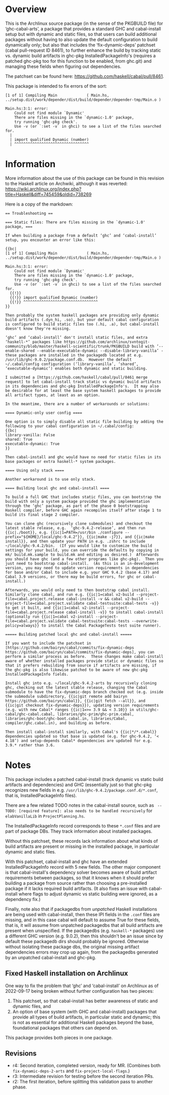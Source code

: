 # Overview

This is the Archlinux source package (in the sense of the PKGBUILD file) for
‘ghc-cabal-arts’, a package that provides a standard GHC and cabal-install
setup but with dynamic and static files, so that users can build additional
packages without having to also update the default configuration to build
dynamically only; but also that includes the ‘fix-dynamic-deps’ patchset (cabal
pull-request ID 8461), to further enhance the build by tracking static vs.
dynamic build artifacts in ghc-pkg InstalledPackageInfo's (requires a patched
ghc-pkg too for this function to be enabled, from ghc.git) and managing these
fields when figuring out dependencies.

The patchset can be found here: <https://github.com/haskell/cabal/pull/8461>.

This package is intended to fix errors of the sort:

```
[1 of 1] Compiling Main             ( Main.hs, ../setup.dist/work/depender/dist/build/depender/depender-tmp/Main.o )

Main.hs:3:1: error:
    Could not find module `Dynamic'
    There are files missing in the `dynamic-1.0' package,
    try running 'ghc-pkg check'.
    Use -v (or `:set -v` in ghci) to see a list of the files searched for.
  |
  | import qualified Dynamic (number)
  | ^^^^^^^^^^^^^^^^^^^^^^^^^^^^^^^^^
```

# Information

More information about the use of this package can be found in this revision to
the Haskell article on Archwiki, although it was reverted:
<https://wiki.archlinux.org/index.php?title=Haskell&diff=745459&oldid=738269>

Here is a copy of the markdown:

```
== Troubleshooting ==

=== Static files: There are files missing in the `dynamic-1.0' package, ===

If when building a package from a default ‘ghc’ and ‘cabal-install’ setup, you encounter an error like this:

{{bc|
[1 of 1] Compiling Main             ( Main.hs, ../setup.dist/work/depender/dist/build/depender/depender-tmp/Main.o )

Main.hs:3:1: error:
    Could not find module `Dynamic'
    There are files missing in the `dynamic-1.0' package,
    try running 'ghc-pkg check'.
    Use -v (or `:set -v` in ghci) to see a list of the files searched for.
  {{!}}
  {{!}} import qualified Dynamic (number)
  {{!}} ^^^^^^^^^^^^^^^^^^^^^^^^^^^^^^^^^
}}

Then probably the system haskell packages are providing only dynamic build artifacts (.dyn_hi, .so), but your default cabal configuration is configured to build static files too (.hi, .a), but cabal-install doesn't know they're missing.

‘ghc’ and ‘cabal-install’ don't install static files, and extra ‘haskell-*’ packages like https://github.com/archlinux/svntogit-community/blob/master/haskell-scientific/trunk/PKGBUILD build with ‘--enable-shared --enable-executable-dynamic --disable-library-vanilla’ - these packages are installed in the packagedb located at e.g. /usr/lib/ghc-9.0.2/package.conf.db.  However the default ~/.cabal/config configuration (‘library-vanilla’, ‘shared’, ‘executable-dynamic’) enables both dynamic and static building.

I submitted a [https://github.com/haskell/cabal/pull/8461 merge request] to let cabal-install track static vs dynamic build artifacts in its dependencies and ghc-pkg InstalledPackageInfo's.  It may also be desirable for at least the base system haskell packages to provide all artifact types, at least as an option.

In the meantime, there are a number of workarounds or solutions:

==== Dynamic-only user config ====

One option is to simply disable all static file building by adding the
following to your cabal configuration in ~/.cabal/config:
{{bc|
library-vanilla: False
shared: True
executable-dynamic: True
}}

Then cabal-install and ghc would have no need for static files in its base packages or extra haskell-* system packages.

==== Using only stack ====

Another workaround is to use only stack.

==== Building local ghc and cabal-install ====

To build a full GHC that includes static files, you can bootstrap the build with only a system package provided the ghc implementation through the ‘ghc’ package, as part of the phase 0 bootstrapping Haskell compiler, before GHC again recompiles itself after stage 1 to build its final stage 2 compiler.

You can clone ghc (recursively clone submodules) and checkout the latest stable release, e.g.  ‘ghc-9.4.2-release’, and then run {{ic|./boot}}, e.g. {{ic|1=PATH=/usr/bin ./configure --prefix="${HOME}/local/ghc-9.4.2"}}, {{ic|make -j7}}, and {{ic|make install}}, and then update your PATH in e.g. .zshrc to include ~/local/ghc-9.4.2/bin.  (If you would like to customize the build settings for your build, you can override the defaults by copying in mk/ build.mk.sample to build.mk and editing as desired.)  Afterwards you should have ghc (and a few other programs like ghc-pkg).  Then you just need to bootstrap cabal-install.  (As this is an in-development version, you may need to update version requirements in dependencies for base and/or Cabal to include e.g. your GHC 9.4.2 (base 4.17) and Cabal 3.9 versions, or there may be build errors, for ghc or cabal-install.)

Afterwards, you would only need to then bootstrap cabal install.  Similarly clone cabal, and run e.g. {{ic|1=cabal v2-build --project-file=cabal.project.release cabal-install -v && cabal v2-build --project-file=cabal.project.validate cabal-testsuite:cabal-tests -v}} to get it built, and {{ic|1=cabal v2-install --project-file=cabal.project.release cabal-install -v}} to install cabal-install (optionally run {{ic|1=cabal v2-install --project-file=cabal.project.validate cabal-testsuite:cabal-tests --overwrite-policy=always}} to install the Cabal PackageTests test suite runner).

===== Building patched local ghc and cabal-install =====

If you want to include the patchset in [https://github.com/bairyn/cabal/commits/fix-dynamic-deps https://github.com/bairyn/cabal/commits/fix-dynamic-deps], you can perform a similar process as before.  These changes make cabal-install aware of whether installed packages provide static or dynamic files so that it prefers rebuilding from source if artifacts are missing, if the ghc-pkg is also likewise patched to be aware of new ghc-pkg InstalledPackageInfo fields.

Install ghc into e.g. ~/local/ghc-9.4.2-arts by recursively cloning ghc, checking out the latest stable release, changing the Cabal submodule to have the fix-dynamic-deps branch checked out (e.g. inside the submodule subdirectory, {{ic|git remote add bairyn https://github.com/bairyn/cabal}}, {{ic|git fetch --all}}, and {{ic|git checkout fix-dynamic-deps}}), updating version requirements (e.g. with new Cabal* ranges {{ic|1=>= 3.9 && < 3.10}} in utils/ghc-cabal/ghc-cabal.cabal, libraries/ghc-prim/ghc-prim.cabal, libraries/ghc-boot/ghc-boot.cabal.in, libraries/Cabal, compiler/ghc.cabal.in), and building as before.

Then install cabal-install similarly, with Cabal's {{ic|*/*.cabal}} dependencies updated so that base is updated (e.g. for ghc-9.4.2, ‘< 4.18’) and setup-depends Cabal* dependencies are updated for e.g. 3.9.* rather than 3.6.
```

# Notes

This package includes a patched cabal-install (track dynamic vs static build
artifacts and dependencies) and GHC (essentially just so that ghc-pkg
recognizes new fields in e.g.  `/usr/lib/ghc-9.4.2/package.conf.d/*.conf`, that
is, InstalledPackageInfo files).

There are a few related TODO notes in the cabal-install source, such as `
--TODO: [required feature]: also needs to be handled recursively` for
`elabVanillaLib` in `ProjectPlanning.hs`.

The InstalledPackageInfo record corresponds to these `*.conf` files and are
part of package DBs.  They track information about installed packages.

Without this patchset, these records lack information about what kinds of build
artifacts are present or missing in the installed package, in particular
dynamic and static files.

With this patchset, cabal-install and ghc have an extended InstalledPackageInfo
record with 5 new fields.  The other major component is that cabal-install's
dependency solver becomes aware of build artifact requirements between
packages, so that it knows when it should prefer building a package from source
rather than choosing a pre-installed package if it lacks required build
artifacts.  (It also fixes an issue with cabal-install where flags to adjust
dynamic vs static building were ignored, as a dependency fix.)

Finally, note also that if packagedbs from _unpatched_ Haskell installations
are being used with cabal-install, then these IPI fields in the `.conf` files
are missing, and in this case cabal will default to assume True for these
fields, that is, it will assume from unpatched packagedbs that all build
artifacts are present when unspecified.  If the packagedbs (e.g. `haskell-*`
packages) use a different GHC version (e.g. 9.0.2), then this shouldn't be an
issue since by default these packagedb dirs should probably be ignored.
Otherwise without isolating these package dbs, the original missing artifact
dependencies errors may crop up again, from the packagedbs generated by
an unpatched cabal-install and ghc-pkg.

## Fixed Haskell installation on Archlinux

One way to fix the problem that ‘ghc’ and ‘cabal-install’ on Archlinux as of
2022-09-17 being broken without further configuration has two pieces:
1) This patchset, so that cabal-install has better awareness of static and
dynamic files, and
2) An option of base system (with GHC and cabal-install) packages that provide
all types of build artifacts, in particular static and dynamic; this is not as
essential for additional Haskell packages beyond the base, foundational
packages that others can depend on.

This package provides both pieces in one package.

## Revisions

- r4: Second iteration, completed version, ready for MR.  (Combines both
  `fix-dynamic-deps-2-arts` and `fix-project-local-flags`.)
- r3: Intermediate revision for testing before the second iteration PRs.
- r2: The first iteration, before splitting this validation pass to another
  phase.
